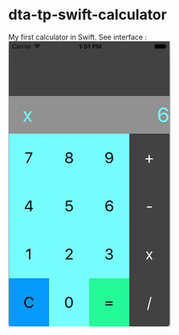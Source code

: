# dta-tp-swift-calculator

My first calculator in Swift. See interface :
![Screen](screen2017_10_24.png)
